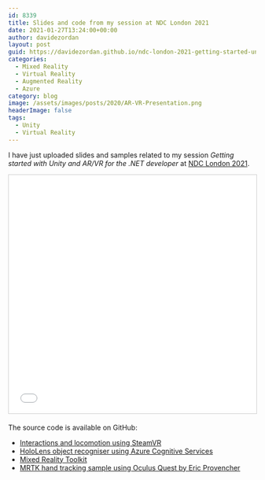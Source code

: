 ```yaml
---
id: 8339
title: Slides and code from my session at NDC London 2021
date: 2021-01-27T13:24:00+00:00
author: davidezordan
layout: post
guid: https://davidezordan.github.io/ndc-london-2021-getting-started-unity-ar-vr
categories:
  - Mixed Reality
  - Virtual Reality
  - Augmented Reality
  - Azure
category: blog
image: /assets/images/posts/2020/AR-VR-Presentation.png
headerImage: false
tags:
  - Unity
  - Virtual Reality
---
```

<p style="text-align: left;">I have just uploaded slides and samples related to my session <em>Getting started with Unity and AR/VR for the .NET developer </em> at <a href="https://ndc-london.com" target="_blank" rel="noopener">NDC London 2021</a>.
</p>

<iframe src="//www.slideshare.net/slideshow/embed_code/key/7SgRx603u1UCc5" width="595" height="485" frameborder="0" marginwidth="0" marginheight="0" scrolling="no" style="border:1px solid #CCC; border-width:1px; margin-bottom:5px; max-width: 100%;" allowfullscreen></iframe>

The source code is available on GitHub:

- <a href="https://github.com/davidezordan/MixedRealitySamples/tree/master/SteamVR%20Demo" target="_blank" rel="noopener">Interactions and locomotion using SteamVR</a>
- <a href="https://github.com/davidezordan/CognitiveServicesSamples" target="_blank" rel="noopener">HoloLens object recogniser using Azure Cognitive Services</a>
- <a href="https://github.com/microsoft/MixedRealityToolkit-Unity" target="_blank" rel="noopener">Mixed Reality Toolkit</a>
- <a href="https://github.com/provencher/MRTK-Quest-Sample" target="_blank" rel="noopener">MRTK hand tracking sample using Oculus Quest by Eric Provencher</a>
